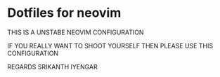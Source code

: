 # Dotfiles for neovim
THIS IS A UNSTABE NEOVIM CONFIGURATION

IF YOU REALLY WANT TO SHOOT YOURSELF THEN PLEASE USE THIS CONFIGURATION

REGARDS
SRIKANTH IYENGAR

